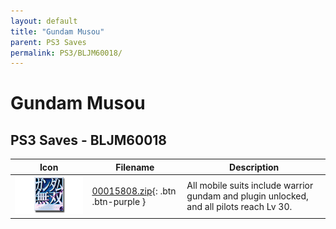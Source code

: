 ```yaml
---
layout: default
title: "Gundam Musou"
parent: PS3 Saves
permalink: PS3/BLJM60018/
---
```

# Gundam Musou

## PS3 Saves - BLJM60018

| Icon | Filename | Description |
|------|----------|-------------|
| ![Gundam Musou](ICON0.PNG) | [00015808.zip](00015808.zip){: .btn .btn-purple } | All mobile suits include warrior gundam and plugin unlocked, and all pilots reach Lv 30. |
